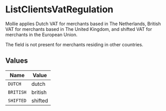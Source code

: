 # ListClientsVatRegulation

Mollie applies Dutch VAT for merchants based in The Netherlands, British VAT for merchants based in The United
Kingdom, and shifted VAT for merchants in the European Union.

The field is not present for merchants residing in other countries.


## Values

| Name      | Value     |
| --------- | --------- |
| `DUTCH`   | dutch     |
| `BRITISH` | british   |
| `SHIFTED` | shifted   |